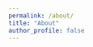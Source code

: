 ```yaml
---
permalink: /about/
title: "About"
author_profile: false
---
```




<!--stackedit_data:
eyJoaXN0b3J5IjpbLTcwNTY1NTI1MV19
-->